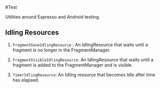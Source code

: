 #Test

Utilities around Espresso and Android testing.

## Idling Resources

1. `FragmentGoneIdlingResource` : An IdlingResource that waits until a fragment is no longer in the FragmentManager.

2. `FragmentVisibleIdlingResource`: An IdlingResource that waits until a fragment is added to the FragmentManager and is visible.

3. `TimerIdlingResource`: An Idling resource that becomes Idle after time has elapsed.
